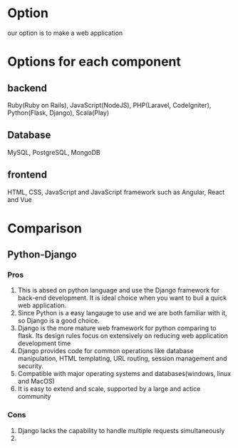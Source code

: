 # Option
our option is to make a web application
# Options for each component
## backend
Ruby(Ruby on Rails), JavaScript(NodeJS), PHP(Laravel, CodeIgniter), Python(Flask, Django), Scala(Play)
## Database
MySQL, PostgreSQL, MongoDB
## frontend
HTML, CSS, JavaScript and JavaScript framework such as Angular, React and Vue

# Comparison
## Python-Django
### Pros
1. This is absed on python language and use the Django framework for back-end development. It is ideal choice when you want to buil a quick web application. 
2. Since Python is a easy langauge to use and we are both familiar with it, so Django is a good choice.
3. Django is the more mature web framework for python comparing to flask. Its design rules focus on extensively on reducing web application development time
4. Django provides code for common operations like database manipulation, HTML templating, URL routing, session management and security.
5. Compatible with major operating systems and databases(windows, linux and MacOS)
6. It is easy to extend and scale, supported by a large and actice community

### Cons
1. Django lacks the capability to handle multiple requests simultaneously 
2. 

